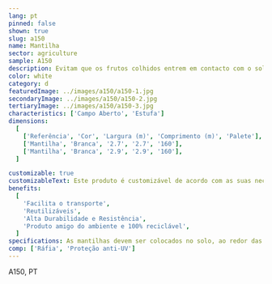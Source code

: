```yaml
---
lang: pt
pinned: false
shown: true
slug: a150
name: Mantilha
sector: agriculture
sample: A150
description: Evitam que os frutos colhidos entrem em contacto com o solo, aumentando o indíce de colheita da cultura produzida e, consequentemente, o rendimento final.
color: white
category: d
featuredImage: ../images/a150/a150-1.jpg
secondaryImage: ../images/a150/a150-2.jpg
tertiaryImage: ../images/a150/a150-3.jpg
characteristics: ['Campo Aberto', 'Estufa']
dimensions:
  [
    ['Referência', 'Cor', 'Largura (m)', 'Comprimento (m)', 'Palete'],
    ['Mantilha', 'Branca', '2.7', '2.7', '160'],
    ['Mantilha', 'Branca', '2.9', '2.9', '160'],
  ]

customizable: true
customizableText: Este produto é customizável de acordo com as suas necessidades. Contacte-nos para mais informações.
benefits:
  [
    'Facilita o transporte',
    'Reutilizáveis',
    'Alta Durabilidade e Resistência',
    'Produto amigo do ambiente e 100% reciclável',
  ]
specifications: As mantilhas devem ser colocados no solo, ao redor das árvores onde será efetuada a colheita, para otimizar todo o processo.
comp: ['Ráfia', 'Proteção anti-UV']
---
```


A150, PT
